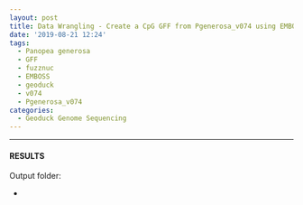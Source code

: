 ```yaml
---
layout: post
title: Data Wrangling - Create a CpG GFF from Pgenerosa_v074 using EMBOSS fuzznuc on Swoose
date: '2019-08-21 12:24'
tags: 
  - Panopea generosa
  - GFF
  - fuzznuc
  - EMBOSS
  - geoduck
  - v074
  - Pgenerosa_v074
categories: 
  - Geoduck Genome Sequencing
---
```




---

#### RESULTS

Output folder:

- []()

